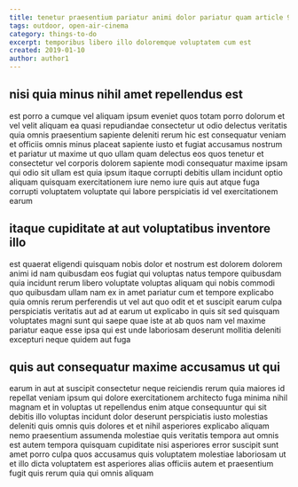 ```yaml
---
title: tenetur praesentium pariatur animi dolor pariatur quam article 9127
tags: outdoor, open-air-cinema
category: things-to-do
excerpt: temporibus libero illo doloremque voluptatem cum est
created: 2019-01-10
author: author1
---
```


## nisi quia minus nihil amet repellendus est

est porro a cumque vel aliquam ipsum eveniet quos totam porro dolorum et vel velit aliquam ea quasi repudiandae consectetur ut odio delectus veritatis quia omnis praesentium sapiente deleniti rerum hic est consequatur veniam et officiis omnis minus placeat sapiente iusto et fugiat accusamus nostrum et pariatur ut maxime ut quo ullam quam delectus eos quos tenetur et consectetur vel corporis dolorem sapiente modi consequatur maxime ipsam qui odio sit ullam est quia ipsum itaque corrupti debitis ullam incidunt optio aliquam quisquam exercitationem iure nemo iure quis aut atque fuga corrupti voluptatem voluptate qui labore perspiciatis id vel exercitationem earum

## itaque cupiditate at aut voluptatibus inventore illo

est quaerat eligendi quisquam nobis dolor et nostrum est dolorem dolorem animi id nam quibusdam eos fugiat qui voluptas natus tempore quibusdam quia incidunt rerum libero voluptate voluptas aliquam qui nobis commodi quo quibusdam ullam nam ex in amet pariatur cum et tempore explicabo quia omnis rerum perferendis ut vel aut quo odit et et suscipit earum culpa perspiciatis veritatis aut ad at earum ut explicabo in quis sit sed quisquam voluptates magni sunt qui saepe quae iste at ab quos nam vel maxime pariatur eaque esse ipsa qui est unde laboriosam deserunt mollitia deleniti excepturi neque quidem aut fuga

## quis aut consequatur maxime accusamus ut qui

earum in aut at suscipit consectetur neque reiciendis rerum quia maiores id repellat veniam ipsum qui dolore exercitationem architecto fuga minima nihil magnam et in voluptas ut repellendus enim atque consequuntur qui sit debitis illo voluptas incidunt dolor deserunt perspiciatis iusto molestias deleniti quis omnis quis dolores et et nihil asperiores explicabo aliquam nemo praesentium assumenda molestiae quis veritatis tempora aut omnis est autem tempora quisquam cupiditate nisi asperiores error suscipit sunt amet porro culpa quos accusamus quis voluptatem molestiae laboriosam ut et illo dicta voluptatem est asperiores alias officiis autem et praesentium fugit quis rerum quia qui omnis aliquam
